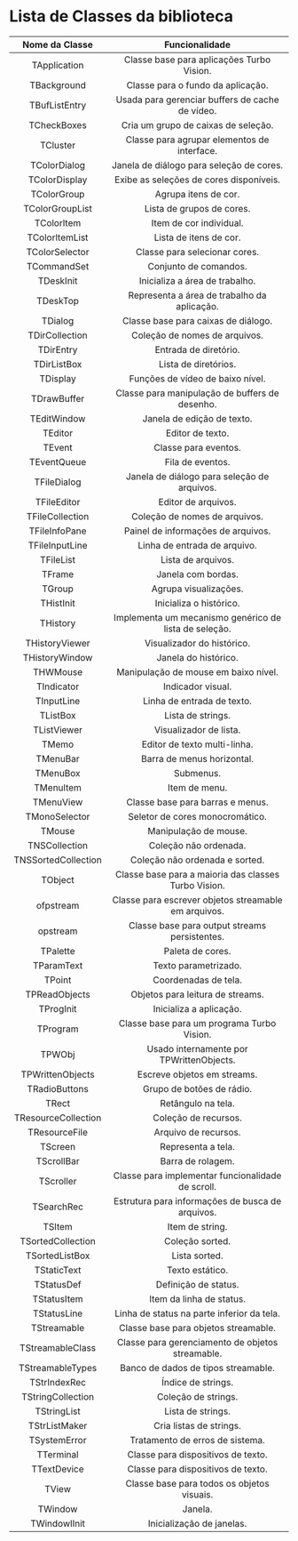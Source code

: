 # Lista de Classes da biblioteca

|    Nome da Classe   |                     Funcionalidade                    |
|:-------------------:|:-----------------------------------------------------:|
|     TApplication    |       Classe base para aplicações Turbo Vision.       |
|     TBackground     |           Classe para o fundo da aplicação.           |
|    TBufListEntry    |    Usada para gerenciar buffers de cache de vídeo.    |
|     TCheckBoxes     |          Cria um grupo de caixas de seleção.          |
|       TCluster      |      Classe para agrupar elementos de interface.      |
|     TColorDialog    |        Janela de diálogo para seleção de cores.       |
|    TColorDisplay    |        Exibe as seleções de cores disponíveis.        |
|     TColorGroup     |                  Agrupa itens de cor.                 |
|   TColorGroupList   |               Lista de grupos de cores.               |
|      TColorltem     |                Item de cor individual.                |
|    TColorltemList   |                 Lista de itens de cor.                |
|    TColorSelector   |             Classe para selecionar cores.             |
|     TCommandSet     |                 Conjunto de comandos.                 |
|      TDeskInit      |             Inicializa a área de trabalho.            |
|       TDeskTop      |      Representa a área de trabalho da aplicação.      |
|       TDialog       |          Classe base para caixas de diálogo.          |
|    TDirCollection   |             Coleção de nomes de arquivos.             |
|      TDirEntry      |                 Entrada de diretório.                 |
|     TDirListBox     |                  Lista de diretórios.                 |
|       TDisplay      |            Funções de vídeo de baixo nível.           |
|     TDrawBuffer     |     Classe para manipulação de buffers de desenho.    |
|     TEditWindow     |               Janela de edição de texto.              |
|       TEditor       |                    Editor de texto.                   |
|        TEvent       |                  Classe para eventos.                 |
|     TEventQueue     |                    Fila de eventos.                   |
|     TFileDialog     |      Janela de diálogo para seleção de arquivos.      |
|     TFileEditor     |                  Editor de arquivos.                  |
|   TFileCollection   |             Coleção de nomes de arquivos.             |
|    TFileInfoPane    |           Painel de informações de arquivos.          |
|    TFileInputLine   |              Linha de entrada de arquivo.             |
|      TFileList      |                   Lista de arquivos.                  |
|        TFrame       |                   Janela com bordas.                  |
|        TGroup       |                 Agrupa visualizações.                 |
|      THistInit      |                Inicializa o histórico.                |
|       THistory      | Implementa um mecanismo genérico de lista de seleção. |
|    THistoryViewer   |               Visualizador do histórico.              |
|    THistoryWindow   |                  Janela do histórico.                 |
|       THWMouse      |          Manipulação de mouse em baixo nível.         |
|      TIndicator     |                   Indicador visual.                   |
|      TInputLine     |               Linha de entrada de texto.              |
|       TListBox      |                   Lista de strings.                   |
|     TListViewer     |                 Visualizador de lista.                |
|        TMemo        |              Editor de texto multi-linha.             |
|       TMenuBar      |               Barra de menus horizontal.              |
|       TMenuBox      |                       Submenus.                       |
|      TMenultem      |                     Item de menu.                     |
|      TMenuView      |            Classe base para barras e menus.           |
|    TMonoSelector    |            Seletor de cores monocromático.            |
|        TMouse       |                 Manipulação de mouse.                 |
|    TNSCollection    |                 Coleção não ordenada.                 |
| TNSSortedCollection |             Coleção não ordenada e sorted.            |
|       TObject       |  Classe base para a maioria das classes Turbo Vision. |
|      ofpstream      |  Classe para escrever objetos streamable em arquivos. |
|       opstream      |     Classe base para output streams persistentes.     |
|       TPalette      |                    Paleta de cores.                   |
|      TParamText     |                  Texto parametrizado.                 |
|        TPoint       |                  Coordenadas de tela.                 |
|    TPReadObjects    |            Objetos para leitura de streams.           |
|      TProgInit      |                Inicializa a aplicação.                |
|       TProgram      |       Classe base para um programa Turbo Vision.      |
|        TPWObj       |        Usado internamente por TPWrittenObjects.       |
|   TPWrittenObjects  |              Escreve objetos em streams.              |
|    TRadioButtons    |               Grupo de botões de rádio.               |
|        TRect        |                   Retângulo na tela.                  |
| TResourceCollection |                  Coleção de recursos.                 |
|    TResourceFile    |                  Arquivo de recursos.                 |
|       TScreen       |                   Representa a tela.                  |
|      TScrollBar     |                   Barra de rolagem.                   |
|      TScroller      |   Classe para implementar funcionalidade de scroll.   |
|      TSearchRec     |    Estrutura para informações de busca de arquivos.   |
|        TSltem       |                    Item de string.                    |
|  TSortedCollection  |                    Coleção sorted.                    |
|    TSortedListBox   |                     Lista sorted.                     |
|     TStaticText     |                    Texto estático.                    |
|      TStatusDef     |                  Definição de status.                 |
|     TStatusItem     |                Item da linha de status.               |
|     TStatusLine     |       Linha de status na parte inferior da tela.      |
|     TStreamable     |          Classe base para objetos streamable.         |
|   TStreamableClass  |    Classe para gerenciamento de objetos streamable.   |
|   TStreamableTypes  |          Banco de dados de tipos streamable.          |
|     TStrIndexRec    |                   Índice de strings.                  |
|  TStringCollection  |                  Coleção de strings.                  |
|     TStringList     |                   Lista de strings.                   |
|    TStrListMaker    |                Cria listas de strings.                |
|     TSystemError    |            Tratamento de erros de sistema.            |
|      TTerminal      |           Classe para dispositivos de texto.          |
|     TTextDevice     |           Classe para dispositivos de texto.          |
|        TView        |       Classe base para todos os objetos visuais.      |
|       TWindow       |                        Janela.                        |
|     TWindowlInit    |               Inicialização de janelas.               |
